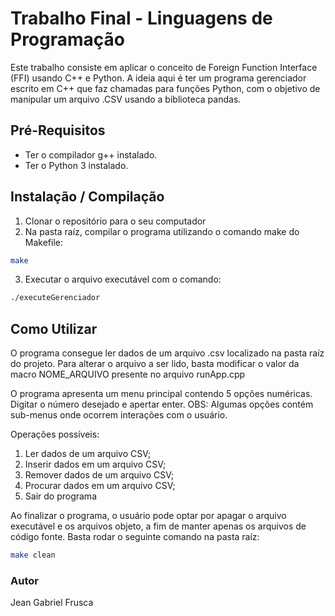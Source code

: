 # Trabalho Final - Linguagens de Programação

Este trabalho consiste em aplicar o conceito de Foreign Function Interface (FFI) usando C++ e Python. A ideia aqui é ter um programa gerenciador escrito em C++ que faz chamadas para funções Python, com o objetivo de manipular um arquivo .CSV usando a biblioteca pandas.

## Pré-Requisitos

- Ter o compilador g++ instalado.
- Ter o Python 3 instalado.

## Instalação / Compilação

1. Clonar o repositório para o seu computador
2. Na pasta raíz, compilar o programa utilizando o comando make do Makefile:

```bash
make
```

3. Executar o arquivo executável com o comando:

```bash
./executeGerenciador
```

## Como Utilizar

O programa consegue ler dados de um arquivo .csv localizado na pasta raíz do projeto. Para alterar o arquivo a ser lido, basta modificar o valor da macro NOME_ARQUIVO presente no arquivo runApp.cpp

O programa apresenta um menu principal contendo 5 opções numéricas. Digitar o número desejado e apertar enter.
OBS: Algumas opções contém sub-menus onde ocorrem interações com o usuário.

Operações possíveis:

1. Ler dados de um arquivo CSV;
2. Inserir dados em um arquivo CSV;
3. Remover dados de um arquivo CSV;
4. Procurar dados em um arquivo CSV;
5. Sair do programa

Ao finalizar o programa, o usuário pode optar por apagar o arquivo executável e os arquivos objeto, a fim de manter apenas os arquivos de código fonte. Basta rodar o seguinte comando na pasta raíz:

```bash
make clean
```

### Autor

Jean Gabriel Frusca
